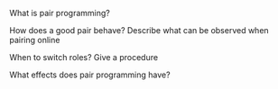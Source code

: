 What is pair programming?

How does a good pair behave? Describe what can be observed when pairing online

When to switch roles? Give a procedure

What effects does pair programming have?
